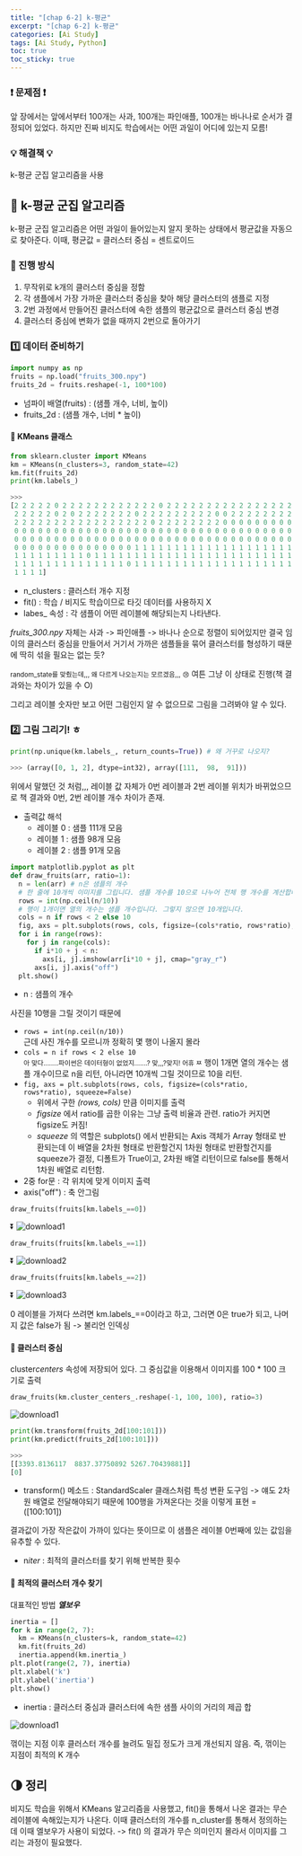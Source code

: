 ```yaml
---
title: "[chap 6-2] k-평균"
excerpt: "[chap 6-2] k-평균"
categories: [Ai Study]
tags: [Ai Study, Python]
toc: true
toc_sticky: true
---
```


### ❗ 문제점 ❗

앞 장에서는 앞에서부터 100개는 사과, 100개는 파인애플, 100개는 바나나로 순서가 결정되어 있었다. 하지만 진짜 비지도 학습에서는 어떤 과일이 어디에 있는지 모름!

### 💡 해결책 💡

k-평균 군집 알고리즘을 사용

## 🔮 k-평균 군집 알고리즘

k-평균 군집 알고리즘은 어떤 과일이 들어있는지 알지 못하는 상태에서 평균값을 자동으로 찾아준다. 이때, 평균값 = 클러스터 중심 = 센트로이드

### 📍 진행 방식

1. 무작위로 k개의 클러스터 중심을 정함
2. 각 샘플에서 가장 가까운 클러스터 중심을 찾아 해당 클러스터의 샘플로 지정
3. 2번 과정에서 만들어진 클러스터에 속한 샘플의 평균값으로 클러스터 중심 변경
4. 클러스터 중심에 변화가 없을 때까지 2번으로 돌아가기

### 1️⃣ 데이터 준비하기

```python
import numpy as np
fruits = np.load("fruits_300.npy")
fruits_2d = fruits.reshape(-1, 100*100)
```

- 넘파이 배열(fruits) : (샘플 개수, 너비, 높이)
- fruits_2d : (샘플 개수, 너비 \* 높이)

#### 📍 KMeans 클래스

```python
from sklearn.cluster import KMeans
km = KMeans(n_clusters=3, random_state=42)
km.fit(fruits_2d)
print(km.labels_)

>>>
[2 2 2 2 2 0 2 2 2 2 2 2 2 2 2 2 2 2 0 2 2 2 2 2 2 2 2 2 2 2 2 2 2 2 2 2 2
 2 2 2 2 2 0 2 0 2 2 2 2 2 2 2 0 2 2 2 2 2 2 2 2 2 0 0 2 2 2 2 2 2 2 2 0 2
 2 2 2 2 2 2 2 2 2 2 2 2 2 2 2 2 2 0 2 2 2 2 2 2 2 2 0 0 0 0 0 0 0 0 0 0 0
 0 0 0 0 0 0 0 0 0 0 0 0 0 0 0 0 0 0 0 0 0 0 0 0 0 0 0 0 0 0 0 0 0 0 0 0 0
 0 0 0 0 0 0 0 0 0 0 0 0 0 0 0 0 0 0 0 0 0 0 0 0 0 0 0 0 0 0 0 0 0 0 0 0 0
 0 0 0 0 0 0 0 0 0 0 0 0 0 0 0 1 1 1 1 1 1 1 1 1 1 1 1 1 1 1 1 1 1 1 1 1 1
 1 1 1 1 1 1 1 1 1 0 1 1 1 1 1 1 1 1 1 1 1 1 1 1 1 1 1 1 1 1 1 1 1 1 1 1 1
 1 1 1 1 1 1 1 1 1 1 1 1 1 1 0 1 1 1 1 1 1 1 1 1 1 1 1 1 1 1 1 1 1 1 1 1 1
 1 1 1 1]
```

- n_clusters : 클러스터 개수 지정
- fit() : 학습 / 비지도 학습이므로 타깃 데이터를 사용하지 X
- labes\_ 속성 : 각 샘플이 어떤 레이블에 해당되는지 나타낸다. <br>

_fruits_300.npy_ 자체는 사과 -> 파인애플 -> 바나나 순으로 정렬이 되어있지만 결국 임이의 클러스터 중심을 만들어서 거기서 가까은 샘플들을 묶어 클러스터를 형성하기 때문에 딱히 섞을 필요는 없는 듯? <br>

<small>random_state를 맞췄는데,,, 왜 다르게 나오는지는 모르겠음,,, 😢</small> 여튼 그냥 이 상태로 진행(책 결과와는 차이가 있을 수 O) <br>

그리고 레이블 숫자만 보고 어떤 그림인지 알 수 없으므로 그림을 그려봐야 알 수 있다.

### 2️⃣ 그림 그리기! ㅎ

```python
print(np.unique(km.labels_, return_counts=True)) # 왜 거꾸로 나오지?

>>> (array([0, 1, 2], dtype=int32), array([111,  98,  91]))
```

위에서 말했던 것 처럼,,, 레이블 값 자체가 0번 레이블과 2번 레이블 위치가 바뀌었으므로 책 결과와 0번, 2번 레이블 개수 차이가 존재. <br>

- 출력값 해석
  - 레이블 0 : 샘플 111개 모음
  - 레이블 1 : 샘플 98개 모음
  - 레이블 2 : 샘플 91개 모음

```python
import matplotlib.pyplot as plt
def draw_fruits(arr, ratio=1):
  n = len(arr) # n은 샘플의 개수
  # 한 줄에 10개씩 이미지를 그립니다. 샘플 개수를 10으로 나누어 전체 행 개수를 계산합니다.
  rows = int(np.ceil(n/10))
  # 행이 1개이면 열의 개수는 샘플 개수입니다. 그렇지 않으면 10개입니다.
  cols = n if rows < 2 else 10
  fig, axs = plt.subplots(rows, cols, figsize=(cols*ratio, rows*ratio), squeeze=False)
  for i in range(rows):
    for j in range(cols):
      if i*10 + j < n:
        axs[i, j].imshow(arr[i*10 + j], cmap="gray_r")
      axs[i, j].axis("off")
  plt.show()
```

- n : 샘플의 개수 <br>

사진을 10행을 그릴 것이기 때문에

- `rows = int(np.ceil(n/10))` <br>
  근데 사진 개수를 모르니까 정확히 몇 행이 나올지 몰라
- `cols = n if rows < 2 else 10` <br>
  <small>아 맞다........파이썬은 데이터형이 없었지.......? 맞,,,?맞지! 어휴 ㅉ</small>
  행이 1개면 열의 개수는 샘플 개수이므로 n을 리턴, 아니라면 10개씩 그릴 것이므로 10을 리턴.
- `fig, axs = plt.subplots(rows, cols, figsize=(cols*ratio, rows*ratio), squeeze=False)` <br>
  - 위에서 구한 _(rows, cols)_ 만큼 이미지를 출력
  - _figsize_ 에서 ratio를 곱한 이유는 그냥 출력 비율과 관련. ratio가 커지면 figsize도 커짐!
  - _squeeze_ 의 역할은 subplots() 에서 반환되는 Axis 객체가 Array 형태로 반환되는데 이 배열을 2차원 형태로 반환할건지 1차원 형태로 반환할건지를 squeeze가 결정, 디폴트가 True이고, 2차원 배열 리턴이므로 false를 통해서 1차원 배열로 리턴함.
- 2중 for문 : 각 위치에 맞게 이미지 출력
- axis("off") : 축 안그림

```python
draw_fruits(fruits[km.labels_==0])
```

⏬
![download1](https://user-images.githubusercontent.com/96654391/167459642-2ba0b47c-93e9-4f1c-baa1-cb1956657f32.png)

```python
draw_fruits(fruits[km.labels_==1])
```

⏬
![download2](https://user-images.githubusercontent.com/96654391/167459647-65739918-09b5-4503-9854-f98d93d8b614.png)

```python
draw_fruits(fruits[km.labels_==2])
```

⏬
![download3](https://user-images.githubusercontent.com/96654391/167459654-678346f2-bed7-4902-b528-8047ab261c8a.png) <br>

0 레이블을 가져다 쓰려면 km.labels\_==0이라고 하고, 그러면 0은 true가 되고, 나머지 값은 false가 됨 -> 불리언 인덱싱

#### 📍 클러스터 중심

cluster*centers* 속성에 저장되어 있다. 그 중심값을 이용해서 이미지를 100 \* 100 크기로 출력

```python
draw_fruits(km.cluster_centers_.reshape(-1, 100, 100), ratio=3)
```

![download1](https://user-images.githubusercontent.com/96654391/167460931-3fb46189-8050-442d-95ef-dbf5e10d0b87.png)

```python
print(km.transform(fruits_2d[100:101]))
print(km.predict(fruits_2d[100:101]))

>>>
[[3393.8136117  8837.37750892 5267.70439881]]
[0]
```

- transform() 메소드 : StandardScaler 클래스처럼 특성 변환 도구임 -> 얘도 2차원 배열로 전달해야되기 때문에 100행을 가져온다는 것을 이렇게 표현 = ([100:101])
  <br>

결과값이 가장 작은값이 가까이 있다는 뜻이므로 이 샘플은 레이블 0번째에 있는 값임을 유추할 수 있다.

- n*iter* : 최적의 클러스터를 찾기 위해 반복한 횟수

#### 📍 최적의 클러스터 개수 찾기

대표적인 방법 **_엘보우_**

```python
inertia = []
for k in range(2, 7):
  km = KMeans(n_clusters=k, random_state=42)
  km.fit(fruits_2d)
  inertia.append(km.inertia_)
plt.plot(range(2, 7), inertia)
plt.xlabel('k')
plt.ylabel('inertia')
plt.show()
```

- inertia : 클러스터 중심과 클러스터에 속한 샘플 사이의 거리의 제곱 합

![download1](https://user-images.githubusercontent.com/96654391/167464031-bd527e78-5172-4808-9e94-41d5c648c93a.png)
<br>

꺾이는 지점 이후 클러스터 개수를 늘려도 밀집 정도가 크게 개선되지 않음. 즉, 꺾이는 지점이 최적의 K 개수

## 🌗 정리

비지도 학습을 위해서 KMeans 알고리즘을 사용했고, fit()을 통해서 나온 결과는 무슨 레이블에 속해있는지가 나온다. 이때 클러스터의 개수를 n_cluster를 통해서 정의하는데 이때 엘보우가 사용이 되었다. -> fit() 의 결과가 무슨 의미인지 몰라서 이미지를 그리는 과정이 필요했다.
